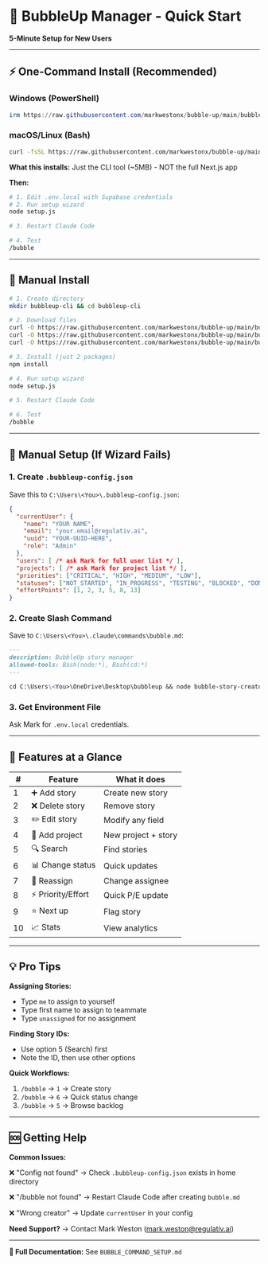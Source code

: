 # 🚀 BubbleUp Manager - Quick Start

**5-Minute Setup for New Users**

---

## ⚡ One-Command Install (Recommended)

### Windows (PowerShell)
```powershell
irm https://raw.githubusercontent.com/markwestonx/bubble-up/main/bubble-cli/install.ps1 | iex
```

### macOS/Linux (Bash)
```bash
curl -fsSL https://raw.githubusercontent.com/markwestonx/bubble-up/main/bubble-cli/install.sh | bash
```

**What this installs:** Just the CLI tool (~5MB) - NOT the full Next.js app

**Then:**
```bash
# 1. Edit .env.local with Supabase credentials
# 2. Run setup wizard
node setup.js

# 3. Restart Claude Code

# 4. Test
/bubble
```

---

## 🔧 Manual Install

```bash
# 1. Create directory
mkdir bubbleup-cli && cd bubbleup-cli

# 2. Download files
curl -O https://raw.githubusercontent.com/markwestonx/bubble-up/main/bubble-cli/package.json
curl -O https://raw.githubusercontent.com/markwestonx/bubble-up/main/bubble-cli/bubble.js
curl -O https://raw.githubusercontent.com/markwestonx/bubble-up/main/bubble-cli/setup.js

# 3. Install (just 2 packages)
npm install

# 4. Run setup wizard
node setup.js

# 5. Restart Claude Code

# 6. Test
/bubble
```

---

## 📝 Manual Setup (If Wizard Fails)

### 1. Create `.bubbleup-config.json`

Save this to `C:\Users\<You>\.bubbleup-config.json`:

```json
{
  "currentUser": {
    "name": "YOUR NAME",
    "email": "your.email@regulativ.ai",
    "uuid": "YOUR-UUID-HERE",
    "role": "Admin"
  },
  "users": [ /* ask Mark for full user list */ ],
  "projects": [ /* ask Mark for project list */ ],
  "priorities": ["CRITICAL", "HIGH", "MEDIUM", "LOW"],
  "statuses": ["NOT_STARTED", "IN_PROGRESS", "TESTING", "BLOCKED", "DONE"],
  "effortPoints": [1, 2, 3, 5, 8, 13]
}
```

### 2. Create Slash Command

Save to `C:\Users\<You>\.claude\commands\bubble.md`:

```markdown
---
description: BubbleUp story manager
allowed-tools: Bash(node:*), Bash(cd:*)
---

cd C:\Users\<You>\OneDrive\Desktop\bubbleup && node bubble-story-creator.js
```

### 3. Get Environment File

Ask Mark for `.env.local` credentials.

---

## 🎯 Features at a Glance

| # | Feature | What it does |
|---|---------|--------------|
| 1 | ➕ Add story | Create new story |
| 2 | ❌ Delete story | Remove story |
| 3 | ✏️ Edit story | Modify any field |
| 4 | 📁 Add project | New project + story |
| 5 | 🔍 Search | Find stories |
| 6 | 📊 Change status | Quick updates |
| 7 | 👥 Reassign | Change assignee |
| 8 | ⚡ Priority/Effort | Quick P/E update |
| 9 | ⭐ Next up | Flag story |
| 10 | 📈 Stats | View analytics |

---

## 💡 Pro Tips

**Assigning Stories:**
- Type `me` to assign to yourself
- Type first name to assign to teammate
- Type `unassigned` for no assignment

**Finding Story IDs:**
- Use option 5 (Search) first
- Note the ID, then use other options

**Quick Workflows:**
1. `/bubble` → `1` → Create story
2. `/bubble` → `6` → Quick status change
3. `/bubble` → `5` → Browse backlog

---

## 🆘 Getting Help

**Common Issues:**

❌ "Config not found"
→ Check `.bubbleup-config.json` exists in home directory

❌ "/bubble not found"
→ Restart Claude Code after creating `bubble.md`

❌ "Wrong creator"
→ Update `currentUser` in your config

**Need Support?**
→ Contact Mark Weston (mark.weston@regulativ.ai)

---

**📖 Full Documentation:** See `BUBBLE_COMMAND_SETUP.md`
